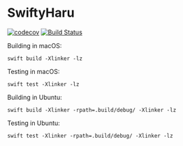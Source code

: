 # SwiftyHaru

[![codecov](https://codecov.io/gh/WeirdMath/SwiftyHaru/branch/dev/graph/badge.svg)](https://codecov.io/gh/WeirdMath/SwiftyHaru)
[![Build Status](https://travis-ci.org/WeirdMath/SwiftyHaru.svg?branch=dev)](https://travis-ci.org/WeirdMath/SwiftyHaru)

Building in macOS:

```
swift build -Xlinker -lz
```

Testing in macOS:

```
swift test -Xlinker -lz
```

Building in Ubuntu:

```
swift build -Xlinker -rpath=.build/debug/ -Xlinker -lz
```

Testing in Ubuntu:

```
swift test -Xlinker -rpath=.build/debug/ -Xlinker -lz
```
